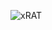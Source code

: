 ![xRAT](https://github.com/yuankong666/Ultimate-RAT-Collection/assets/128066597/291ef6de-8716-40bd-84cb-9fe19a9a06a2)

